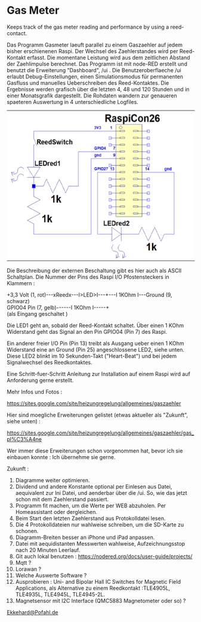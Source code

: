 # Gas Meter

Keeps track of the gas meter reading and performance by using a reed-contact.

Das Programm Gasmeter laeuft parallel zu einem Gaszaehler auf jedem bisher erschienenen Raspi. Der Wechsel des Zaehlerstandes wird per Reed-Kontakt erfasst. Die momentane Leistung wird aus dem zeitlichen Abstand der Zaehlimpulse berechnet. Das Programm ist mit node-RED erstellt und benutzt die Erweiterung "Dashboard", /ui . Die Benutzeroberflaeche /ui erlaubt Debug-Einstellungen, einen Simulationsmodus für permanenten Gasfluss und manuelles Ueberschreiben des Reed-Kontaktes. Die Ergebnisse werden grafisch über die letzten 4, 48 und 120 Stunden und in einer Monatsgrafik dargestellt. Die Rohdaten wandern zur genaueren spaeteren Auswertung in 4 unterschiedliche Logfiles.


![Schaltplan](Gas_Meter_Connector.png)

Die Beschreibung der externen Beschaltung gibt es hier auch als ASCII Schaltplan. Die Nummer der Pins des Raspi I/O Pfostensteckers in Klammern :

+3,3 Volt (1, rot)---xReedx---I>LED>I---+---I 1KOhm I---Ground (9, schwarz)   
GPIO04 Pin (7, gelb)------I 1KOhm I-----+  
(als Eingang geschaltet )

Die LED1 geht an, sobald der Reed-Kontakt schaltet. Über einen 1 KOhm Widerstand geht das Signal an den Pin GPIO04 (Pin 7) des Raspi.

Ein anderer freier I/O Pin (Pin 13) treibt als Ausgang ueber einen 1 KOhm Widerstand eine an Ground (Pin 25) angeschlossene LED2, siehe unten. Diese LED2 blinkt im 10 Sekunden-Takt ("Heart-Beat") und bei jedem Signalwechsel des Reedkontaktes.

Eine Schritt-fuer-Schritt Anleitung zur Installation auf einem Raspi wird auf Anforderung gerne erstellt.

Mehr Infos und Fotos :

https://sites.google.com/site/heizungregelung/allgemeines/gaszaehler

Hier sind moegliche Erweiterungen gelistet (etwas aktueller als "Zukunft", siehe unten) :

https://sites.google.com/site/heizungregelung/allgemeines/gaszaehler/gas_pl%C3%A4ne

Wer immer diese Erweiterungen schon vorgenommen hat, bevor ich sie einbauen konnte : Ich übernehme sie gerne.

Zukunft :

1. Diagramme weiter optimieren.
1. Dividend und andere Konstante optional per Einlesen aus Datei, aequivalent zur Ini Datei, und aenderbar über die /ui. So, wie das jetzt schon mit dem Zaehlerstand passiert.
1. Programm fit machen, um die Werte per WEB abzuholen. Per Homeassistant oder dergleichen.
1. Beim Start den letzten Zaehlerstand aus Protokolldatei lesen.
1. Die 4 Protokolldateien nur wahlweise schreiben, um die SD-Karte zu schonen.
1. Diagramm-Breiten besser an iPhone und iPad anpassen.
1. Datei mit aequidistanten Messwerten wahlweise, Aufzeichnungsstop nach 20 Minuten Leerlauf.
1. Git auch lokal benutzen : https://nodered.org/docs/user-guide/projects/
1. Mqtt ?
1. Lorawan ?
1. Welche Auswerte Software ?
1. Ausprobieren : Uni- and Bipolar Hall IC Switches for Magnetic Field Applications, als Alternative zu einem Reedkontakt :TLE4905L, TLE4935L, TLE4945L, TLE4945-2L.
1. Magnetsensor mit I2C Interface (QMC5883 Magnetometer oder so) ?


Ekkehard@Pofahl.de
